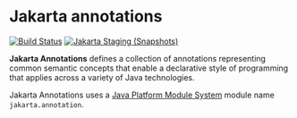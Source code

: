 # Jakarta annotations

[![Build Status](https://github.com/jakartaee/common-annotation-api/actions/workflows/maven.yml/badge.svg?branch=master)](https://github.com/jakartaee/common-annotation-api/actions/workflows/maven.yml?branch=master)
[![Jakarta Staging (Snapshots)](https://img.shields.io/nexus/s/https/jakarta.oss.sonatype.org/jakarta.annotation/jakarta.annotation-api.svg)](https://jakarta.oss.sonatype.org/content/repositories/staging/jakarta/annotation/jakarta.annotation-api/)


**Jakarta Annotations** defines a collection of annotations representing common
semantic concepts that enable a declarative style of programming that applies
across a variety of Java technologies.

Jakarta Annotations uses a [Java Platform Module System](http://openjdk.java.net/projects/jigsaw/spec/)
module name `jakarta.annotation`.
